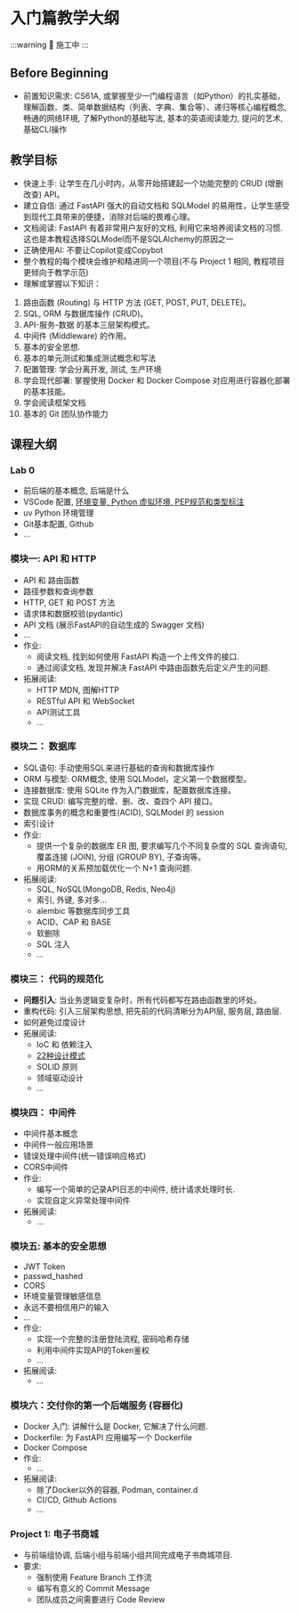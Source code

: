 # 入门篇教学大纲

:::warning 📌
施工中
:::

## Before Beginning

- 前置知识需求: CS61A, 或掌握至少一门编程语言（如Python）的扎实基础，理解函数、类、简单数据结构（列表、字典、集合等）、递归等核心编程概念, 畅通的网络环境, 了解Python的基础写法, 基本的英语阅读能力, 提问的艺术, 基础CLI操作

## 教学目标

- 快速上手: 让学生在几小时内，从零开始搭建起一个功能完整的 CRUD (增删改查) API。
- 建立自信: 通过 FastAPI 强大的自动文档和 SQLModel 的易用性，让学生感受到现代工具带来的便捷，消除对后端的畏难心理。
- 文档阅读: FastAPI 有着非常用户友好的文档, 利用它来培养阅读文档的习惯. 这也是本教程选择SQLModel而不是SQLAlchemy的原因之一
- 正确使用AI: 不要让Copilot变成Copybot
- 整个教程的每个模块会维护和精进同一个项目(不与 Project 1 相同, 教程项目更倾向于教学示范)
- 理解或掌握以下知识：

1. 路由函数 (Routing) 与 HTTP 方法 (GET, POST, PUT, DELETE)。
2. SQL, ORM 与数据库操作 (CRUD)。
3. API-服务-数据 的基本三层架构模式。
4. 中间件 (Middleware) 的作用。
5. 基本的安全思想.
6. 基本的单元测试和集成测试概念和写法
7. 配置管理: 学会分离开发, 测试, 生产环境
8. 学会现代部署: 掌握使用 Docker 和 Docker Compose 对应用进行容器化部署的基本技能。
9. 学会阅读框架文档
10. 基本的 Git 团队协作能力

## 课程大纲

### Lab 0

- 前后端的基本概念, 后端是什么
- VSCode 配置, [环境变量, Python 虚拟环境, PEP规范和类型标注](https://fastapi.tiangolo.com/zh/python-types/)
- uv Python 环境管理
- Git基本配置, Github
- ...

### 模块一: API 和 HTTP

- API 和 路由函数
- 路径参数和查询参数
- HTTP, GET 和 POST 方法
- 请求体和数据校验(pydantic)
- API 文档 (展示FastAPI的自动生成的 Swagger 文档)
- ...
- 作业:
  - 阅读文档, 找到如何使用 FastAPI 构造一个上传文件的接口.
  - 通过阅读文档, 发现并解决 FastAPI 中路由函数先后定义产生的问题.
- 拓展阅读:
  - HTTP MDN, 图解HTTP
  - RESTful API 和 WebSocket
  - API测试工具
  - ...

### 模块二： 数据库

- SQL语句: 手动使用SQL来进行基础的查询和数据库操作
- ORM 与模型: ORM概念, 使用 SQLModel，定义第一个数据模型。
- 连接数据库: 使用 SQLite 作为入门数据库，配置数据库连接。
- 实现 CRUD: 编写完整的增、删、改、查四个 API 接口。
- 数据库事务的概念和重要性(ACID), SQLModel 的 session
- 索引设计
- 作业:
  - 提供一个复杂的数据库 ER 图, 要求编写几个不同复杂度的 SQL 查询语句, 覆盖连接 (JOIN), 分组 (GROUP BY), 子查询等。
  - 用ORM的关系预加载优化一个 N+1 查询问题.
- 拓展阅读:
  - SQL, NoSQL(MongoDB, Redis, Neo4j)
  - 索引, 外键, 多对多...
  - alembic 等数据库同步工具
  - ACID、CAP 和 BASE
  - 软删除
  - SQL 注入
  - ...

### 模块三： 代码的规范化

- **问题引入**: 当业务逻辑变复杂时，所有代码都写在路由函数里的坏处。
- 重构代码: 引入三层架构思想, 把先前的代码清晰分为API层, 服务层, 路由层.
- 如何避免过度设计
- 拓展阅读:
  - IoC 和 依赖注入
  - [22种设计模式](https://refactoringguru.cn/design-patterns/catalog)
  - SOLID 原则
  - 领域驱动设计
  - ...

### 模块四： 中间件

- 中间件基本概念
- 中间件一般应用场景
- 错误处理中间件(统一错误响应格式)
- CORS中间件
- 作业:
  - 编写一个简单的记录API日志的中间件, 统计请求处理时长.
  - 实现自定义异常处理中间件
- 拓展阅读:
  - ...

### 模块五: 基本的安全思想

- JWT Token
- passwd_hashed
- CORS
- 环境变量管理敏感信息
- 永远不要相信用户的输入
- ...
- 作业:
  - 实现一个完整的注册登陆流程, 密码哈希存储
  - 利用中间件实现API的Token鉴权
  - ...
- 拓展阅读:
  - ...

### 模块六：交付你的第一个后端服务 (容器化)

- Docker 入门: 讲解什么是 Docker, 它解决了什么问题.
- Dockerfile: 为 FastAPI 应用编写一个 Dockerfile
- Docker Compose
- 作业:
  - ...
- 拓展阅读:
  - 除了Docker以外的容器, Podman, container.d
  - CI/CD, Github Actions
  - ...

### Project 1: 电子书商城

- 与前端组协调, 后端小组与前端小组共同完成电子书商城项目.
- 要求:
  - 强制使用 Feature Branch 工作流
  - 编写有意义的 Commit Message
  - 团队成员之间需要进行 Code Review
